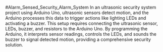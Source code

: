 #Alarm_Sensed_Security_Alarm_System
In an ultrasonic security system project using Arduino Uno, ultrasonic sensors detect motion, and the Arduino processes this data to trigger actions like lighting LEDs and activating a buzzer. This setup requires connecting the ultrasonic sensor, LEDs, buzzer, and resistors to the Arduino Uno. By programming the Arduino, it interprets sensor readings, controls the LEDs, and sounds the buzzer to signal detected motion, providing a comprehensive security solution.
